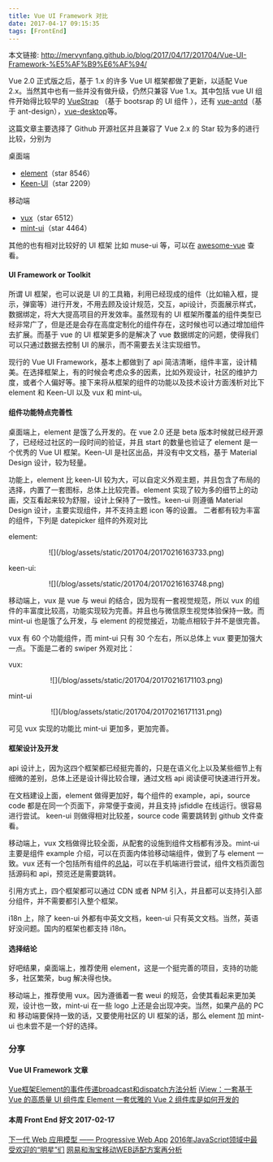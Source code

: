 ```yaml
---
title: Vue UI Framework 对比
date: 2017-04-17 09:15:35
tags: [FrontEnd]
---
```


本文链接: http://mervynfang.github.io/blog/2017/04/17/201704/Vue-UI-Framework-%E5%AF%B9%E6%AF%94/

Vue 2.0 正式版之后，基于 1.x 的许多 Vue UI 框架都做了更新，以适配 Vue 2.x。当然其中也有一些并没有做升级，仍然只兼容 Vue 1.x。其中包括 vue UI 组件开始得比较早的 [VueStrap](https://github.com/yuche/vue-strap "VueStrap") （基于 bootsrap 的 UI 组件 ），还有 [vue-antd](https://github.com/okoala/vue-antd "vue-antd")（基于 ant-design），[vue-desktop](https://github.com/ElemeFE/vue-desktop "vue-desktop")等。

这篇文章主要选择了 Github 开源社区并且兼容了 Vue 2.x 的 Star 较为多的进行比较，分别为

<!-- more -->

桌面端
- [element](https://github.com/ElemeFE/element "element")（star 8546）
- [Keen-UI](https://github.com/JosephusPaye/Keen-UI "Keen-UI")（star 2209）

移动端
- [vux](https://github.com/airyland/vux "vux")（star 6512）
- [mint-ui](https://github.com/ElemeFE/mint-ui "mint-ui")（star 4464）

其他的也有相对比较好的 UI 框架 比如 muse-ui 等，可以在 [awesome-vue](https://github.com/vuejs/awesome-vue#component-collections "awesome-vue") 查看。

#### UI Framework or Toolkit

所谓 UI 框架，也可以说是 UI 的工具箱，利用已经现成的组件（比如输入框，提示，弹窗等）进行开发，不用去顾及设计规范，交互，api设计，页面展示样式，数据绑定，将大大提高项目的开发效率。虽然现有的 UI 框架所覆盖的组件类型已经非常广了，但是还是会存在高度定制化的组件存在，这时候也可以通过增加组件去扩展。而基于 vue 的 UI 框架更多的是解决了 vue 数据绑定的问题，使得我们可以只通过数据去控制 UI 的展示，而不需要去关注实现细节。

现行的 Vue UI Framework，基本上都做到了 api 简洁清晰，组件丰富，设计精美。在选择框架上，有的时候会考虑众多的因素，比如外观设计，社区的维护力度，或者个人偏好等。接下来将从框架的组件的功能以及技术设计方面浅析对比下 element 和 Keen-UI 以及 vux 和 mint-ui。

#### 组件功能特点完善性

桌面端上，element 是饿了么开发的。在 vue 2.0 还是 beta 版本时候就已经开源了，已经经过社区的一段时间的验证，并且 start 的数量也验证了 element 是一个优秀的 Vue UI 框架。Keen-UI 是社区出品，并没有中文文档，基于 Material Design 设计，较为轻量。

功能上，element 比 keen-UI 较为大，可以自定义外观主题，并且包含了布局的选择，内置了一套图标，总体上比较完善。element 实现了较为多的细节上的动画，交互看起来较为舒服，设计上保持了一致性。keen-ui 则遵循 Material Design 设计，主要实现组件，并不支持主题 icon 等的设置。
二者都有较为丰富的组件，下列是 datepicker 组件的外观对比

element:
<div align=center>![](/blog/assets/static/201704/20170216163733.png)</div>

keen-ui:
<div align=center>![](/blog/assets/static/201704/20170216163748.png)</div>

移动端上，vux 是 vue 与 weui 的结合，因为现有一套视觉规范，所以 vux 的组件的丰富度比较高，功能实现较为完善。并且也与微信原生视觉体验保持一致。而 mint-ui 也是饿了么开发，与 element 的视觉接近，功能点相较于并不是很完善。

vux 有 60 个功能组件，而 mint-ui 只有 30 个左右，所以总体上 vux 要更加强大一点。下面是二者的 swiper 外观对比：

vux:
<div align=center>![](/blog/assets/static/201704/20170216171103.png)</div>

mint-ui
<div align=center>![](/blog/assets/static/201704/20170216171131.png)</div>

可见 vux 实现的功能比 mint-ui 更加多，更加完善。

#### 框架设计及开发

api 设计上，因为这四个框架都已经挺完善的，只是在语义化上以及某些细节上有细微的差别，总体上还是设计得比较合理，通过文档 api 阅读便可快速进行开发。

在文档建设上面，element 做得更加好，每个组件的 example，api，source code 都是在同一个页面下，非常便于查阅，并且支持 jsfiddle 在线运行。很容易进行尝试。
keen-ui 则做得相对比较差，source code 需要跳转到 github 文件查看。

移动端上，vux 文档做得比较全面，从配套的设施到组件文档都有涉及。mint-ui 主要是组件 example 介绍，可以在页面内体验移动端组件，做到了与 element 一致。vux 还有一个包括所有组件的[总站](https://vux.li/demos/v2/?x-page=v2-doc-home#/ "总站")，可以在手机端进行尝试，组件文档页面包括源码和 api，预览还是需要跳转。

引用方式上，四个框架都可以通过 CDN 或者 NPM 引入，并且都可以支持引入部分组件，并不需要都引入整个框架。

i18n 上，除了 keen-ui 外都有中英文文档，keen-ui 只有英文文档。当然，英语好没问题。国内的框架也都支持 i18n。

#### 选择结论

好吧结果，桌面端上，推荐使用 element，这是一个挺完善的项目，支持的功能多，社区繁荣，bug 解决得也快。

移动端上，推荐使用 vux。因为遵循着一套 weui 的规范，会使其看起来更加美观，设计也一致，mint-ui 在一些 logo 上还是会出现冲突。当然，如果产品的 PC 和 移动端要保持一致的话，又要使用社区的 UI 框架的话，那么 element 加 mint-ui 也未尝不是一个好的选择。


### 分享
#### Vue UI Framework 文章

[Vue框架Element的事件传递broadcast和dispatch方法分析](http://www.cnblogs.com/xxcanghai/p/6382607.html?utm_source=tuicool&utm_medium=referral "Vue框架Element的事件传递broadcast和dispatch方法分析")
[iView：一套基于 Vue 的高质量 UI 组件库 ](http://div.io/topic/1833?utm_source=tuicool&utm_medium=referral "iView：一套基于 Vue 的高质量 UI 组件库 ")
[Element 一套优雅的 Vue 2 组件库是如何开发的](https://cinwell.com/post/element/ "Element 一套优雅的 Vue 2 组件库是如何开发的")

#### 本周 Front End 好文 2017-02-17

[下一代 Web 应用模型 —— Progressive Web App](https://huangxuan.me/2017/02/09/nextgen-web-pwa/ "下一代 Web 应用模型 —— Progressive Web App")
[2016年JavaScript领域中最受欢迎的“明星”们](http://www.infoq.com/cn/news/2017/02/JavaScript-2016-star "2016年JavaScript领域中最受欢迎的“明星”们")
[网易和淘宝移动WEB适配方案再分析](https://zhuanlan.zhihu.com/p/25216275?refer=jscss "网易和淘宝移动WEB适配方案再分析")